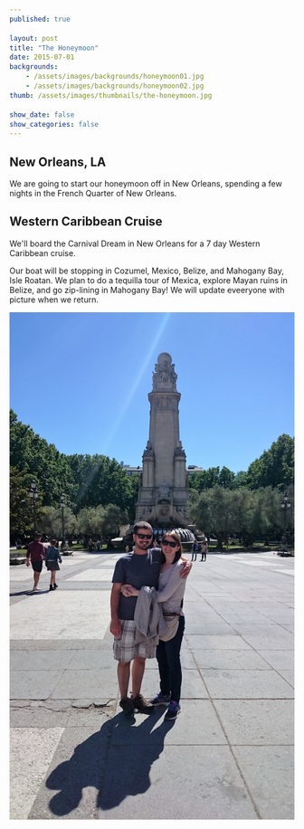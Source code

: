 ```yaml
---
published: true

layout: post
title: "The Honeymoon"
date: 2015-07-01
backgrounds:
    - /assets/images/backgrounds/honeymoon01.jpg
    - /assets/images/backgrounds/honeymoon02.jpg
thumb: /assets/images/thumbnails/the-honeymoon.jpg

show_date: false
show_categories: false
---
```


## New Orleans, LA

We are going to start our honeymoon off in New Orleans, spending a few nights in the French Quarter of New Orleans.

## Western Caribbean Cruise

We'll board the Carnival Dream in New Orleans for a 7 day Western Caribbean cruise.

Our boat will be stopping in Cozumel, Mexico, Belize, and Mahogany Bay, Isle Roatan. We plan to do a tequilla tour of Mexica, explore Mayan ruins in Belize, and go zip-lining in  Mahogany Bay! We will update eveeryone with picture when we return.

![Nick and Wendy](/assets/images/raunwendy/honeymoon01.jpg)
